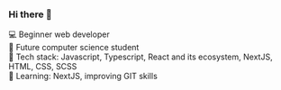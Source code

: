 ### Hi there 👋

💻 Beginner web developer <br>
📕 Future computer science student <br>
🎨 Tech stack: Javascript, Typescript, React and its ecosystem, NextJS, HTML, CSS, SCSS <br>
📖 Learning: NextJS, improving GIT skills <br>

